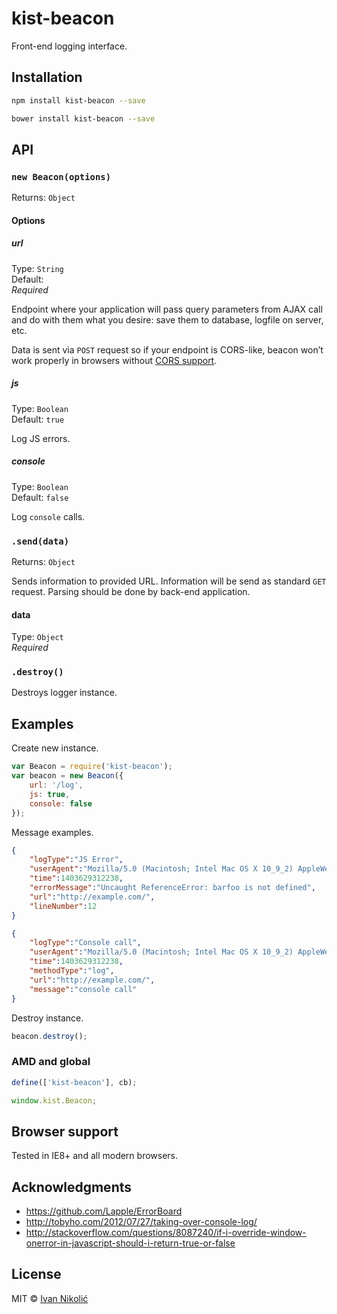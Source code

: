 # kist-beacon

Front-end logging interface.

## Installation

```sh
npm install kist-beacon --save

bower install kist-beacon --save
```

## API

### `new Beacon(options)`

Returns: `Object`

#### Options

##### url

Type: `String`  
Default: ` `  
*Required*

Endpoint where your application will pass query parameters from AJAX call and do with them what you desire: save them to database, logfile on server, etc.

Data is sent via `POST` request so if your endpoint is CORS-like, beacon won’t work properly in browsers without [CORS support](http://caniuse.com/#search=cors).

##### js

Type: `Boolean`  
Default: `true`

Log JS errors.

##### console

Type: `Boolean`  
Default: `false`

Log `console` calls.

### `.send(data)`

Returns: `Object`

Sends information to provided URL. Information will be send as standard `GET` request. Parsing should be done by back-end application.

#### data

Type: `Object`  
*Required*

### `.destroy()`

Destroys logger instance.

## Examples

Create new instance.

```js
var Beacon = require('kist-beacon');
var beacon = new Beacon({
	url: '/log',
	js: true,
	console: false
});
```

Message examples.

```json
{
	"logType":"JS Error",
	"userAgent":"Mozilla/5.0 (Macintosh; Intel Mac OS X 10_9_2) AppleWebKit/537.36 (KHTML, like Gecko) Chrome/35.0.1916.153 Safari/537.36",
	"time":1403629312238,
	"errorMessage":"Uncaught ReferenceError: barfoo is not defined",
	"url":"http://example.com/",
	"lineNumber":12
}

{
	"logType":"Console call",
	"userAgent":"Mozilla/5.0 (Macintosh; Intel Mac OS X 10_9_2) AppleWebKit/537.36 (KHTML, like Gecko) Chrome/35.0.1916.153 Safari/537.36",
	"time":1403629312238,
	"methodType":"log",
	"url":"http://example.com/",
	"message":"console call"
} 
```

Destroy instance.

```js
beacon.destroy();
```

### AMD and global

```js
define(['kist-beacon'], cb);

window.kist.Beacon;
```

## Browser support

Tested in IE8+ and all modern browsers.

## Acknowledgments

* https://github.com/Lapple/ErrorBoard
* http://tobyho.com/2012/07/27/taking-over-console-log/
* http://stackoverflow.com/questions/8087240/if-i-override-window-onerror-in-javascript-should-i-return-true-or-false

## License

MIT © [Ivan Nikolić](http://ivannikolic.com)
